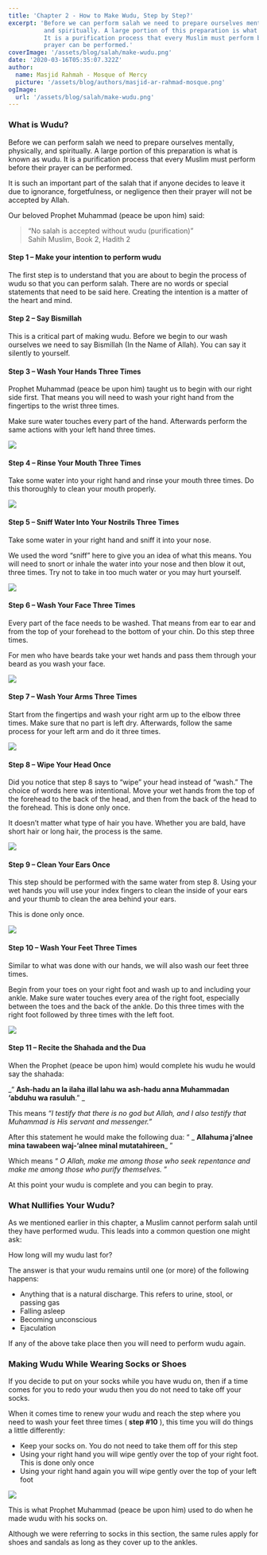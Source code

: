 ```yaml
---
title: 'Chapter 2 - How to Make Wudu, Step by Step?'
excerpt: 'Before we can perform salah we need to prepare ourselves mentally, physically,
          and spiritually. A large portion of this preparation is what is known as wudu.
          It is a purification process that every Muslim must perform before their
          prayer can be performed.'
coverImage: '/assets/blog/salah/make-wudu.png'
date: '2020-03-16T05:35:07.322Z'
author:
  name: Masjid Rahmah - Mosque of Mercy
  picture: '/assets/blog/authors/masjid-ar-rahmad-mosque.png'
ogImage:
  url: '/assets/blog/salah/make-wudu.png'
---
```


### What is Wudu?

Before we can perform salah we need to prepare ourselves mentally, physically,
and spiritually. A large portion of this preparation is what is known as wudu.
It is a purification process that every Muslim must perform before their
prayer can be performed.

It is such an important part of the salah that if anyone decides to leave it
due to ignorance, forgetfulness, or negligence then their prayer will not be
accepted by Allah.

Our beloved Prophet Muhammad (peace be upon him) said:

> “No salah is accepted without wudu (purification)”  
>  Sahih Muslim, Book 2, Hadith 2

#### Step 1 – Make your intention to perform wudu

The first step is to understand that you are about to begin the process of
wudu so that you can perform salah. There are no words or special statements
that need to be said here. Creating the intention is a matter of the heart and
mind.

#### Step 2 – Say Bismillah  

This is a critical part of making wudu. Before we begin to our wash ourselves
we need to say Bismillah (In the Name of Allah). You can say it silently to
yourself.



#### Step 3 – Wash Your Hands Three Times  

Prophet Muhammad (peace be upon him) taught us to begin with our right side
first. That means you will need to wash your right hand from the fingertips to
the wrist three times.

Make sure water touches every part of the hand. Afterwards perform the same
actions with your left hand three times.



![](/assets/blog/salah/wudu-wash-hands.png)




#### Step 4 – Rinse Your Mouth Three Times  

Take some water into your right hand and rinse your mouth three times. Do this
thoroughly to clean your mouth properly.



![](/assets/blog/salah/wudu-rinse-mouth.png)




#### Step 5 – Sniff Water Into Your Nostrils Three Times  

Take some water in your right hand and sniff it into your nose.

We used the word “sniff” here to give you an idea of what this means. You will
need to snort or inhale the water into your nose and then blow it out, three
times. Try not to take in too much water or you may hurt yourself.



![](/assets/blog/salah/wudu-into-nose.png)




#### Step 6 – Wash Your Face Three Times  

Every part of the face needs to be washed. That means from ear to ear and from
the top of your forehead to the bottom of your chin. Do this step three times.

For men who have beards take your wet hands and pass them through your beard
as you wash your face.



![](/assets/blog/salah/wudu-wash-face.png)




#### Step 7 – Wash Your Arms Three Times  

Start from the fingertips and wash your right arm up to the elbow three times.
Make sure that no part is left dry. Afterwards, follow the same process for
your left arm and do it three times.



![](/assets/blog/salah/wudu-wash-arms.png)




#### Step 8 – Wipe Your Head Once  

Did you notice that step 8 says to “wipe” your head instead of “wash.” The
choice of words here was intentional. Move your wet hands from the top of the
forehead to the back of the head, and then from the back of the head to the
forehead. This is done only once.

It doesn’t matter what type of hair you have. Whether you are bald, have short
hair or long hair, the process is the same.



![](/assets/blog/salah/wudu-wash-hair.png)




#### Step 9 – Clean Your Ears Once  

This step should be performed with the same water from step 8. Using your wet
hands you will use your index fingers to clean the inside of your ears and
your thumb to clean the area behind your ears.

This is done only once.



![](/assets/blog/salah/wudu-clean-ears.png)




#### Step 10 – Wash Your Feet Three Times  

Similar to what was done with our hands, we will also wash our feet three
times.

Begin from your toes on your right foot and wash up to and including your
ankle. Make sure water touches every area of the right foot, especially
between the toes and the back of the ankle. Do this three times with the right
foot followed by three times with the left foot.



![](/assets/blog/salah/wudu-wash-feet.png)




#### Step 11 – Recite the Shahada and the Dua  

When the Prophet (peace be upon him) would complete his wudu he would say the
shahada:

_“ **Ash-hadu an la ilaha illal lahu wa ash-hadu anna Muhammadan ‘abduhu wa
rasuluh**.” _

This means _“I testify that there is no god but Allah, and I also testify that
Muhammad is His servant and messenger.”_

After this statement he would make the following dua: “ _ **Allahuma j‘alnee
mina tawabeen waj-‘alnee minal mutatahireen**_ ”

Which means “ _O Allah, make me among those who seek repentance and make me
among those who purify themselves._ ”

At this point your wudu is complete and you can begin to pray.



### What Nullifies Your Wudu?


As we mentioned earlier in this chapter, a Muslim cannot perform salah until
they have performed wudu. This leads into a common question one might ask:

How long will my wudu last for?

The answer is that your wudu remains until one (or more) of the following
happens:

  * Anything that is a natural discharge. This refers to urine, stool, or passing gas
  * Falling asleep
  * Becoming unconscious
  * Ejaculation

If any of the above take place then you will need to perform wudu again.



### Making Wudu While Wearing Socks or Shoes  


If you decide to put on your socks while you have wudu on, then if a time
comes for you to redo your wudu then you do not need to take off your socks.

When it comes time to renew your wudu and reach the step where you need to
wash your feet three times ( **step #10** ), this time you will do things a
little differently:

  * Keep your socks on. You do not need to take them off for this step
  * Using your right hand you will wipe gently over the top of your right foot. This is done only once
  * Using your right hand again you will wipe gently over the top of your left foot

![](/assets/blog/salah/wudu-wipe-socks.png)

This is what Prophet Muhammad (peace be upon him) used to do when he made wudu
with his socks on.

Although we were referring to socks in this section, the same rules apply for
shoes and sandals as long as they cover up to the ankles.
